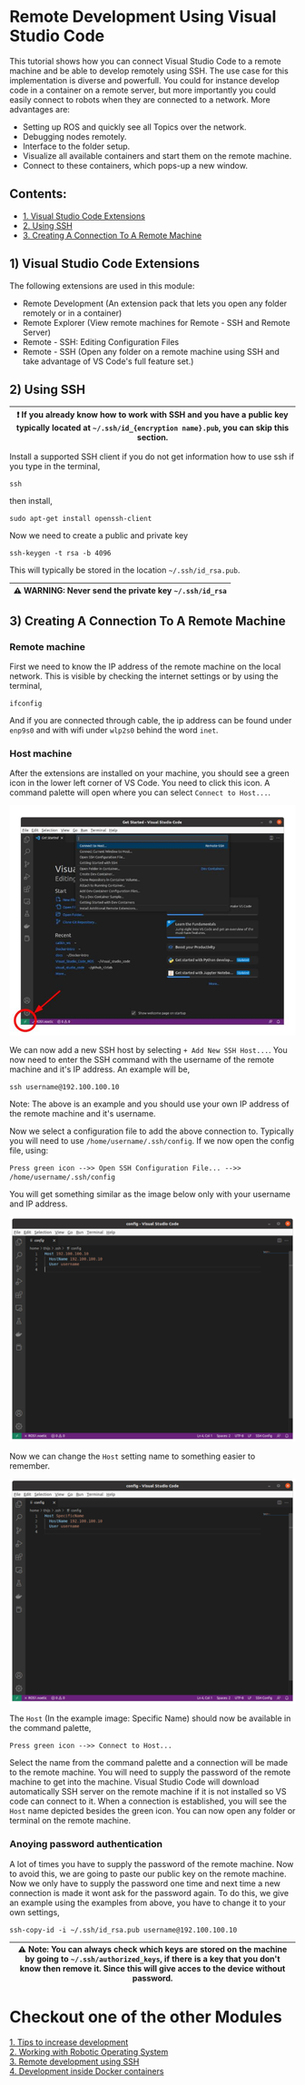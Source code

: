 # Remote Development Using Visual Studio Code

This tutorial shows how you can connect Visual Studio Code to a remote machine and be able to develop remotely using SSH. The use case for this implementation is diverse and powerfull. You could for instance develop code in a container on a remote server, but more importantly you could easily connect to robots when they are connected to a network. More advantages are:
 - Setting up ROS and quickly see all Topics over the network.
 - Debugging nodes remotely.
 - Interface to the folder setup.
 - Visualize all available containers and start them on the remote machine.
 - Connect to these containers, which pops-up a new window.

## Contents:
* [1. Visual Studio Code Extensions](#1-visual-studio-code-extensions)
* [2. Using SSH](#2-using-ssh)
* [3. Creating A Connection To A Remote Machine](#3-creating-a-connection-to-a-remote-machine)



## 1) Visual Studio Code Extensions

The following extensions are used in this module:
- Remote Development (An extension pack that lets you open any folder remotely or in a container)
- Remote Explorer (View remote machines for Remote - SSH and Remote Server)
- Remote - SSH: Editing Configuration Files
- Remote - SSH (Open any folder on a remote machine using SSH and take advantage of VS Code's full feature set.)

## 2) Using SSH

| :exclamation: If you already know how to work with SSH and you have a public key typically located at `~/.ssh/id_{encryption name}.pub`, you can skip this section. |
|------|

Install a supported SSH client if you do not get information how to use ssh if you type in the terminal,
```
ssh
```
then install,
```
sudo apt-get install openssh-client
```

Now we need to create a public and private key 
```
ssh-keygen -t rsa -b 4096
```
This will typically be stored in the location `~/.ssh/id_rsa.pub`.

| :warning: WARNING: Never send the private key  `~/.ssh/id_rsa` |
|---------|



## 3) Creating A Connection To A Remote Machine

### Remote machine
First we need to know the IP address of the remote machine on the local network. This is visible by checking the internet settings or by using the terminal,
```
ifconfig
```
And if you are connected through cable, the ip address can be found under `enp9s0` and with wifi under `wlp2s0` behind the word `inet`. 


### Host machine

After the extensions are installed on your machine, you should see a green icon in the lower left corner of VS Code. You need to click this icon. A command palette will open where you can select `Connect to Host...`. 

![Alt text](images/connecttohost.png?raw=true "SSH Icon")

We can now add a new SSH host by selecting `+ Add New SSH Host...`. You now need to enter the SSH command with the username of the remote machine and it's IP address. An example will be,
```
ssh username@192.100.100.10
```
Note: The above is an example and you should use your own IP address of the remote machine and it's username.

Now we select a configuration file to add the above connection to. Typically you will need to use `/home/username/.ssh/config`. If we now open the config file, using:
```
Press green icon -->> Open SSH Configuration File... -->> /home/username/.ssh/config
```
You will get something similar as the image below only with your username and IP address.

![Alt text](images/sshconfig.png?raw=true "SSH config")

Now we can change the `Host` setting name to something easier to remember.

![Alt text](images/sshconfigname.png?raw=true "SSH config")

The `Host` (In the example image: Specific Name) should now be available in the command palette,
```
Press green icon -->> Connect to Host... 
```
Select the name from the command palette and a connection will be made to the remote machine. You will need to supply the password of the remote machine to get into the machine. Visual Studio Code will download automatically SSH server on the remote machine if it is not installed so VS code can connect to it. When a connection is established, you will see the `Host` name depicted besides the green icon. You can now open any folder or terminal on the remote machine.

### Anoying password authentication

A lot of times you have to supply the password of the remote machine. Now to avoid this, we are going to paste our public key on the remote machine. Now we only have to supply the password one time and next time a new connection is made it wont ask for the password again. To do this, we give an example using the examples from above, you have to change it to your own settings,
```
ssh-copy-id -i ~/.ssh/id_rsa.pub username@192.100.100.10
```

| :warning: Note: You can always check which keys are stored on the machine by going to `~/.ssh/authorized_keys`, if there is a key that you don't know then remove it. Since this will give acces to the device without password.|
|--------|






# Checkout one of the other Modules

[1. Tips to increase development](vscode_tips.md)  
[2. Working with Robotic Operating System ](vscode_ros.md)  
[3. Remote development using SSH](vscode_remote.md)  
[4. Development inside Docker containers](vscode_docker.md) 
